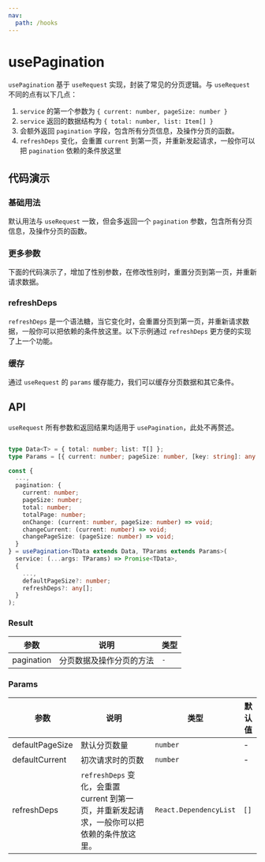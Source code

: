 ```yaml
---
nav:
  path: /hooks
---
```


# usePagination

`usePagination` 基于 `useRequest` 实现，封装了常见的分页逻辑。与 `useRequest` 不同的点有以下几点：

1. `service` 的第一个参数为 `{ current: number, pageSize: number }`
2. `service` 返回的数据结构为 `{ total: number, list: Item[] }`
3. 会额外返回 `pagination` 字段，包含所有分页信息，及操作分页的函数。
4. `refreshDeps` 变化，会重置 `current` 到第一页，并重新发起请求，一般你可以把 `pagination` 依赖的条件放这里

## 代码演示

### 基础用法

默认用法与 `useRequest` 一致，但会多返回一个 `pagination` 参数，包含所有分页信息，及操作分页的函数。

<code src="./demo/demo1.tsx"></code>

### 更多参数

下面的代码演示了，增加了性别参数，在修改性别时，重置分页到第一页，并重新请求数据。

<code src="./demo/demo2.tsx"></code>

### refreshDeps

`refreshDeps` 是一个语法糖，当它变化时，会重置分页到第一页，并重新请求数据，一般你可以把依赖的条件放这里。以下示例通过 `refreshDeps` 更方便的实现了上一个功能。

<code src="./demo/demo3.tsx"></code>

### 缓存

通过 `useRequest` 的 `params` 缓存能力，我们可以缓存分页数据和其它条件。

<code src="./demo/demo4.tsx"></code>

## API

`useRequest` 所有参数和返回结果均适用于 `usePagination`，此处不再赘述。

```typescript

type Data<T> = { total: number; list: T[] };
type Params = [{ current: number; pageSize: number, [key: string]: any }, ...any[]];

const {
  ...,
  pagination: {
    current: number;
    pageSize: number;
    total: number;
    totalPage: number;
    onChange: (current: number, pageSize: number) => void;
    changeCurrent: (current: number) => void;
    changePageSize: (pageSize: number) => void;
  }
} = usePagination<TData extends Data, TParams extends Params>(
  service: (...args: TParams) => Promise<TData>,
  {
    ...,
    defaultPageSize?: number;
    refreshDeps?: any[];
  }
);
```

### Result

| 参数       | 说明                     | 类型 |
| ---------- | ------------------------ | ---- |
| pagination | 分页数据及操作分页的方法 | `-`  |

### Params

| 参数            | 说明                                                                                        | 类型                   | 默认值 |
| --------------- | ------------------------------------------------------------------------------------------- | ---------------------- | ------ |
| defaultPageSize | 默认分页数量                                                                                | `number`               | -      |
| defaultCurrent  | 初次请求时的页数                                                                            | `number`               | -      |
| refreshDeps     | `refreshDeps` 变化，会重置 current 到第一页，并重新发起请求，一般你可以把依赖的条件放这里。 | `React.DependencyList` | `[]`   |
